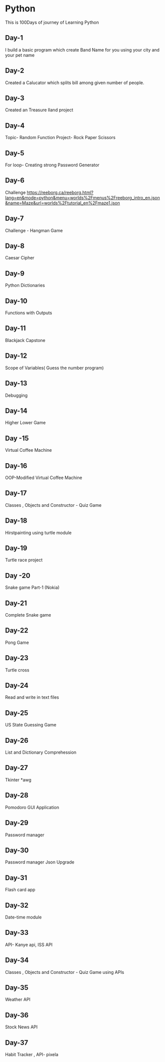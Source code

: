 # Python
This is 100Days of journey of Learning Python

## Day-1
I build a basic program which create Band Name for you using your city and your pet name

## Day-2
Created a Calucator which splits bill among given number of people.

## Day-3
Created an Treasure Iland project

## Day-4
Topic- Random Function
Project- Rock Paper Scissors

## Day-5
For loop- Creating strong Password Generator

## Day-6
Challenge
https://reeborg.ca/reeborg.html?lang=en&mode=python&menu=worlds%2Fmenus%2Freeborg_intro_en.json&name=Maze&url=worlds%2Ftutorial_en%2Fmaze1.json

## Day-7
Challenge - Hangman Game

## Day-8
Caesar Cipher

## Day-9
Python Dictionaries

## Day-10
Functions with Outputs

## Day-11
Blackjack Capstone

## Day-12
Scope of Variables( Guess the number program)

## Day-13
Debugging

## Day-14
Higher Lower Game

## Day -15
Virtual Coffee Machine

## Day-16
OOP-Modified Virtual Coffee Machine

## Day-17
Classes , Objects and Constructor - Quiz Game

## Day-18
Hirstpainting using turtle module

## Day-19
Turtle race project

## Day -20
Snake game Part-1 (Nokia)

## Day-21
Complete Snake game 

## Day-22
Pong Game

## Day-23
Turtle cross

## Day-24
Read and write in text files

## Day-25
US State Guessing Game

## Day-26
List and Dictionary Comprehession

## Day-27
Tkinter *awg

## Day-28
Pomodoro GUI Application

## Day-29
Password manager

## Day-30
Password manager Json Upgrade

## Day-31
Flash card app

## Day-32
Date-time module

## Day-33
API- Kanye api, ISS API

## Day-34
Classes , Objects and Constructor - Quiz Game using APIs 

## Day-35
Weather API

## Day-36
Stock News API

## Day-37
Habit Tracker , API- pixela
